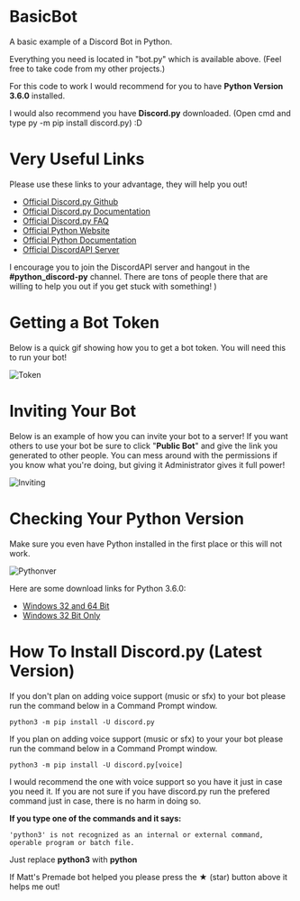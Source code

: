# BasicBot
A basic example of a Discord Bot in Python.

Everything you need is located in "bot.py" which is available above. (Feel free to take code from my other projects.)

For this code to work I would recommend for you to have **Python Version 3.6.0** installed.

I would also recommend you have **Discord.py** downloaded. (Open cmd and type py -m pip install discord.py) :D

# Very Useful Links
Please use these links to your advantage, they will help you out!

* [Official Discord.py Github](https://github.com/Rapptz/discord.py)
* [Official Discord.py Documentation](https://discordpy.readthedocs.io/en/latest/)
* [Official Discord.py FAQ](https://discordpy.readthedocs.io/en/latest/faq.html)
* [Official Python Website](https://www.python.org/)
* [Official Python Documentation](https://docs.python.org/3/)
* [Official DiscordAPI Server](https://discord.gg/discord-api)

I encourage you to join the DiscordAPI server and hangout in the **#python_discord-py** channel.
There are tons of people there that are willing to help you out if you get stuck with something!
)

# Getting a Bot Token
Below is a quick gif showing how you to get a bot token. You will need this to run your bot!

![Token](https://i.imgur.com/bNtn5so.gif)

# Inviting Your Bot
Below is an example of how you can invite your bot to a server!
If you want others to use your bot be sure to click "**Public Bot**" and give the link you generated to other people.
You can mess around with the permissions if you know what you're doing, but giving it Administrator gives it full power!

![Inviting](https://i.imgur.com/850m0Oh.gif)

# Checking Your Python Version
Make sure you even have Python installed in the first place or this will not work.

![Pythonver](https://i.imgur.com/6Gs8c2A.png)

Here are some download links for Python 3.6.0:

* [Windows 32 and 64 Bit](https://www.python.org/ftp/python/3.6.0/python-3.6.0-amd64.exe)
* [Windows 32 Bit Only](https://www.python.org/ftp/python/3.6.0/python-3.6.0.exe)

# How To Install Discord.py (Latest Version)

If you don't plan on adding voice support (music or sfx) to your bot please run the command below in a Command Prompt window.

```
python3 -m pip install -U discord.py
```

If you plan on adding voice support (music or sfx) to your your bot please run the command below in a Command Prompt window.

```
python3 -m pip install -U discord.py[voice]
```

I would recommend the one with voice support so you have it just in case you need it. If you are not sure if you have discord.py run the prefered command just in case, there is no harm in doing so.

**If you type one of the commands and it says:**
```
'python3' is not recognized as an internal or external command,
operable program or batch file.
```
Just replace **python3** with **python**

If Matt's Premade bot helped you please press the ★ (star) button above it helps me out!

